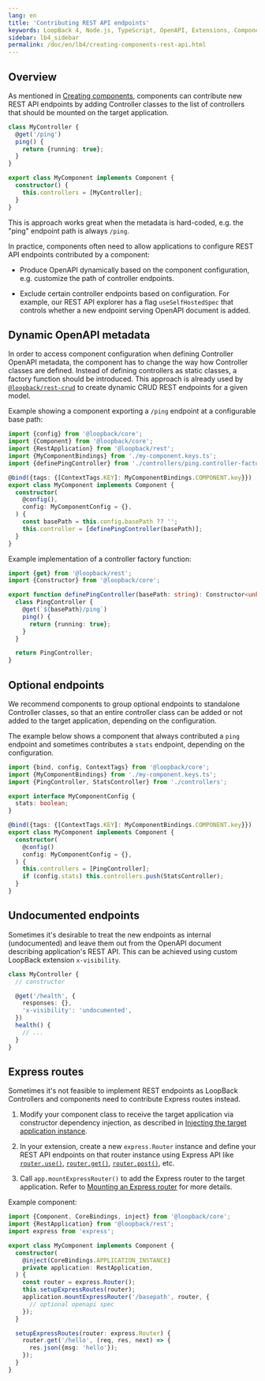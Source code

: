 ```yaml
---
lang: en
title: 'Contributing REST API endpoints'
keywords: LoopBack 4, Node.js, TypeScript, OpenAPI, Extensions, Components
sidebar: lb4_sidebar
permalink: /doc/en/lb4/creating-components-rest-api.html
---
```


## Overview

As mentioned in [Creating components](../Creating-components.md), components can
contribute new REST API endpoints by adding Controller classes to the list of
controllers that should be mounted on the target application.

```ts
class MyController {
  @get('/ping')
  ping() {
    return {running: true};
  }
}

export class MyComponent implements Component {
  constructor() {
    this.controllers = [MyController];
  }
}
```

This is approach works great when the metadata is hard-coded, e.g. the "ping"
endpoint path is always `/ping`.

In practice, components often need to allow applications to configure REST API
endpoints contributed by a component:

- Produce OpenAPI dynamically based on the component configuration, e.g.
  customize the path of controller endpoints.

- Exclude certain controller endpoints based on configuration. For example, our
  REST API explorer has a flag `useSelfHostedSpec` that controls whether a new
  endpoint serving OpenAPI document is added.

## Dynamic OpenAPI metadata

In order to access component configuration when defining Controller OpenAPI
metadata, the component has to change the way how Controller classes are
defined. Instead of defining controllers as static classes, a factory function
should be introduced. This approach is already used by
[`@loopback/rest-crud`](https://github.com/strongloop/loopback-next/tree/master/packages/rest-crud)
to create dynamic CRUD REST endpoints for a given model.

Example showing a component exporting a `/ping` endpoint at a configurable base
path:

```ts
import {config} from '@loopback/core';
import {Component} from '@loopback/core';
import {RestApplication} from '@loopback/rest';
import {MyComponentBindings} from './my-component.keys.ts';
import {definePingController} from './controllers/ping.controller-factory.ts';

@bind({tags: {[ContextTags.KEY]: MyComponentBindings.COMPONENT.key}})
export class MyComponent implements Component {
  constructor(
    @config(),
    config: MyComponentConfig = {},
  ) {
    const basePath = this.config.basePath ?? '';
    this.controller = [definePingController(basePath)];
  }
}
```

Example implementation of a controller factory function:

```ts
import {get} from '@loopback/rest';
import {Constructor} from '@loopback/core';

export function definePingController(basePath: string): Constructor<unknown> {
  class PingController {
    @get(`${basePath}/ping`)
    ping() {
      return {running: true};
    }
  }

  return PingController;
}
```

## Optional endpoints

We recommend components to group optional endpoints to standalone Controller
classes, so that an entire controller class can be added or not added to the
target application, depending on the configuration.

The example below shows a component that always contributed a `ping` endpoint
and sometimes contributes a `stats` endpoint, depending on the configuration.

```ts
import {bind, config, ContextTags} from '@loopback/core';
import {MyComponentBindings} from './my-component.keys.ts';
import {PingController, StatsController} from './controllers';

export interface MyComponentConfig {
  stats: boolean;
}

@bind({tags: {[ContextTags.KEY]: MyComponentBindings.COMPONENT.key}})
export class MyComponent implements Component {
  constructor(
    @config()
    config: MyComponentConfig = {},
  ) {
    this.controllers = [PingController];
    if (config.stats) this.controllers.push(StatsController);
  }
}
```

## Undocumented endpoints

Sometimes it's desirable to treat the new endpoints as internal (undocumented)
and leave them out from the OpenAPI document describing application's REST API.
This can be achieved using custom LoopBack extension `x-visibility`.

```ts
class MyController {
  // constructor

  @get('/health', {
    responses: {},
    'x-visibility': 'undocumented',
  })
  health() {
    // ...
  }
}
```

## Express routes

Sometimes it's not feasible to implement REST endpoints as LoopBack Controllers
and components need to contribute Express routes instead.

1. Modify your component class to receive the target application via constructor
   dependency injection, as described in
   [Injecting the target application instance](../Creating-components.md#injecting-the-target-application-instance).

2. In your extension, create a new `express.Router` instance and define your
   REST API endpoints on that router instance using Express API like
   [`router.use()`](https://expressjs.com/en/4x/api.html#router.use),
   [`router.get()`](https://expressjs.com/en/4x/api.html#router.METHOD),
   [`router.post()`](https://expressjs.com/en/4x/api.html#router.METHOD), etc.

3. Call `app.mountExpressRouter()` to add the Express router to the target
   application. Refer to
   [Mounting an Express router](https://loopback.io/doc/en/lb4/Routes.html#mounting-an-express-router)
   for more details.

Example component:

```ts
import {Component, CoreBindings, inject} from '@loopback/core';
import {RestApplication} from '@loopback/rest';
import express from 'express';

export class MyComponent implements Component {
  constructor(
    @inject(CoreBindings.APPLICATION_INSTANCE)
    private application: RestApplication,
  ) {
    const router = express.Router();
    this.setupExpressRoutes(router);
    application.mountExpressRouter('/basepath', router, {
      // optional openapi spec
    });
  }

  setupExpressRoutes(router: express.Router) {
    router.get('/hello', (req, res, next) => {
      res.json({msg: 'hello'});
    });
  }
}
```
